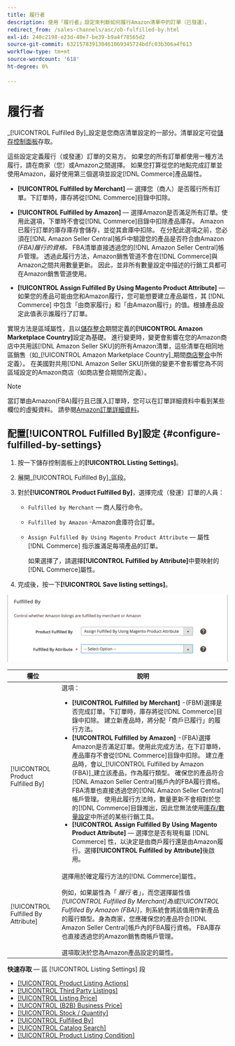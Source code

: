 ```yaml
---
title: 履行者
description: 使用「履行者」設定來判斷如何履行Amazon清單中的訂單（已發運）。
redirect_from: /sales-channels/asc/ob-fulfilled-by.html
exl-id: 240c2198-e23d-40e7-be39-b9a4f78565d2
source-git-commit: 632157839130461869345724bdfc03b306a4f613
workflow-type: tm+mt
source-wordcount: '618'
ht-degree: 0%

---
```


# 履行者

_[!UICONTROL Fulfilled By]_設定是您商店清單設定的一部分。清單設定可從[儲存控制面板](./amazon-store-dashboard.md)存取。

這些設定定義履行（或發運）訂單的交易方。 如果您的所有訂單都使用一種方法履行，請在商家（您）或Amazon之間選擇。 如果您打算從您的地點完成訂單並使用Amazon，最好使用第三個選項並設定[!DNL Commerce]產品屬性。

- **[!UICONTROL Fulfilled by Merchant]**  — 選擇您（商人）是否履行所有訂單。下訂單時，庫存將從[!DNL Commerce]目錄中扣除。

- **[!UICONTROL Fulfilled by Amazon]**  — 選擇Amazon是否滿足所有訂單。使用此選項，下單時不會從[!DNL Commerce]目錄中扣除產品庫存。 Amazon已履行訂單的庫存庫存會儲存，並從其倉庫中扣除。 在分配此選項之前，您必須在[!DNL Amazon Seller Central]帳戶中驗證您的產品是否符合由Amazon _(FBA)履行的資格。_ FBA清單直接透過您的[!DNL Amazon Seller Central]帳戶管理。 透過此履行方法，Amazon銷售管道不會在[!DNL Commerce]與Amazon之間共用數量更新。 因此，並非所有數量設定中描述的行銷工具都可在Amazon銷售管道使用。

- **[!UICONTROL Assign Fulfilled By Using Magento Product Attribute]**  — 如果您的產品可能由您和Amazon履行，您可能想要建立產品屬性，其 [!DNL Commerce] 中包含「由商家履行」和「由Amazon履行」的值。根據產品設定此值表示誰履行了訂單。

實現方法是區域屬性，且以[儲存整合](./store-integration.md)期間定義的&#x200B;**[!UICONTROL Amazon Marketplace Country]**&#x200B;設定為基礎。 進行變更時，變更會影響在您的Amazon商店中共用該[!DNL Amazon Seller SKU]的所有Amazon清單，這些清單在相同地區銷售（如&#x200B;_[!UICONTROL Amazon Marketplace Country]_期間[商店整合](./store-integration.md)中所定義）。 在美國對共用[!DNL Amazon Seller SKU]所做的變更不會影響您為不同區域設定的Amazon商店（如商店整合期間所定義）。

>[!NOTE]
>
>當訂單由Amazon(FBA)履行且已匯入訂單時，您可以在訂單詳細資料中看到某些欄位的虛擬資料。 請參閱[Amazon訂單詳細資料](./amazon-order-details.md)。

## 配置[!UICONTROL Fulfilled By]設定 {#configure-fulfilled-by-settings}

1. 按一下儲存控制面板上的&#x200B;**[!UICONTROL Listing Settings]**。

1. 展開&#x200B;_[!UICONTROL Fulfilled By]_區段。

1. 對於&#x200B;**[!UICONTROL Product Fulfilled By]**，選擇完成（發運）訂單的人員：

   - `Fulfilled by Merchant`  — 商人履行命令。

   - `Fulfilled by Amazon` -Amazon倉庫符合訂單。

   - `Assign Fulfilled By Using Magento Product Attribute`  — 屬性 [!DNL Commerce] 指示誰滿足每項產品的訂單。

      如果選擇了，請選擇&#x200B;**[!UICONTROL Fulfilled by Attribute]**&#x200B;中要映射的[!DNL Commerce]屬性。

1. 完成後，按一下&#x200B;**[!UICONTROL Save listing settings]**。

![完成者設定](assets/amazon-fulfilled-by.png)

| 欄位 | 說明 |
|--- |--- |
| [!UICONTROL Product Fulfilled By] | 選項：<ul><li>**[!UICONTROL Fulfilled by Merchant]** -(FBM)選擇是否完成訂單。下訂單時，庫存將從[!DNL Commerce]目錄中扣除。 建立新產品時，將分配「商戶已履行」的履行方法。</li><li>**[!UICONTROL Fulfilled by Amazon]** -(FBA)選擇Amazon是否滿足訂單。使用此完成方法，在下訂單時，產品庫存不會從[!DNL Commerce]目錄中扣除。 建立產品時，會以&#x200B;_[!UICONTROL Fulfilled by Amazon (FBA)]_建立該產品，作為履行類型。 確保您的產品符合[!DNL Amazon Seller Central]帳戶內的FBA履行資格。 FBA清單也直接透過您的[!DNL Amazon Seller Central]帳戶管理。 使用此履行方法時，數量更新不會相對於您的[!DNL Commerce]目錄推出，因此您無法使用[庫存/數量設定](./stock-quantity.md)中所述的某些行銷工具。</li><li>**[!UICONTROL Assign Fulfilled By Using Magento Product Attribute]**  — 選擇您是否有現有屬 [!DNL Commerce] 性，以決定是由商戶履行還是由Amazon履行。選擇&#x200B;**[!UICONTROL Fulfilled by Attribute]**&#x200B;後啟用。</li></ul> |
| [!UICONTROL Fulfilled By Attribute] | 選擇用於確定履行方法的[!DNL Commerce]屬性。<br><br>例如，如果屬性為「 _履行_ 者」，而您選擇屬性值 _[!UICONTROL Fulfilled By Merchant]_為或_[!UICONTROL Fulfilled By Amazon (FBA)]_，則系統會將該值用作新產品的履行類型。身為商家，您應確保您的產品符合[!DNL Amazon Seller Central]帳戶內的FBA履行資格。 FBA庫存也直接透過您的Amazon銷售商帳戶管理。<br><br>選項取決於您為Amazon產品設定的屬性。 |

**快速存取**  — 區 [!UICONTROL Listing Settings] 段

- [[!UICONTROL Product Listing Actions]](./product-listing-actions.md)
- [[!UICONTROL Third Party Listings]](./third-party-listing-settings.md)
- [[!UICONTROL Listing Price]](./listing-price.md)
- [[!UICONTROL (B2B) Business Price]](./business-pricing.md)
- [[!UICONTROL Stock / Quantity]](./stock-quantity.md)
- [[!UICONTROL Fulfilled By]](./fulfilled-by.md)
- [[!UICONTROL Catalog Search]](./catalog-search.md)
- [[!UICONTROL Product Listing Condition]](./product-listing-condition.md)
